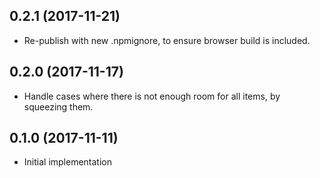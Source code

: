 ## 0.2.1 (2017-11-21)

* Re-publish with new .npmignore, to ensure browser build is included.

## 0.2.0 (2017-11-17)

* Handle cases where there is not enough room for all items, by squeezing them.

## 0.1.0 (2017-11-11)

* Initial implementation
